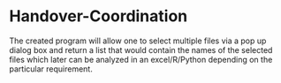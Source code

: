 # Handover-Coordination
The created program will allow one to select multiple files via a pop up dialog box and return a list that would contain the names of the selected files which later can be analyzed in an excel/R/Python depending on the particular requirement.

